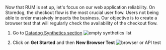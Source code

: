 Now that RUM is set up, let's focus on our web application reliability. On Storedog, the checkout flow is the most crucial user flow. Users not being able to order massively impacts the business. Our objective is to create a browser test that will regularly check the availability of the checkout flow.

1. Go to [Datadog Synthetics section](https://app.datadoghq.com/synthetics/list) ![empty synthetics list](https://p-qKFgO2.t2.n0.cdn.getcloudapp.com/items/jkuQbbJ7/Image%202020-07-21%20at%203.07.30%20PM.png?v=c6dc1df341334669a0cb6fb71ab6ce8e)

2. Click on **Get Started** and then **New Browser Test** ![browser or API test](https://p-qKFgO2.t2.n0.cdn.getcloudapp.com/items/RBuqQQPZ/Image%202020-07-21%20at%203.07.44%20PM.png?v=08b0acb2e08da33afd3e2c43eb6f271a)
